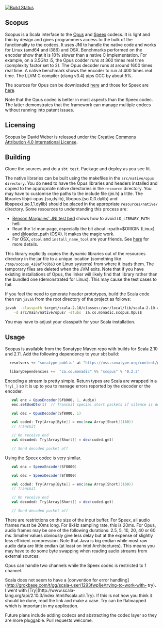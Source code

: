 [![Build Status](https://travis-ci.org/davidmweber/scopus.png?branch=master)](https://travis-ci.org/davidmweber/scopus)

Scopus
------

Scopus is a Scala interface to the [Opus](http://www.opus-codec.org) and
[Speex](http://www.speex.org/) codecs. It is light and thin by design and
gives programmers access to the bulk of the functionality to the codecs. It
uses JNI to handle the native code and works for Linux (amd64 and i386) and
OSX. Benchmarks performed on the encoder show that it is 10% slower than a
native C implementation. For example, on a 3.5Ghz i5, the Opus codder runs at
360 times real time (complexity factor set to 2). The Opus decoder runs at around
1600 times real time. A native benchmark shows the encoder to run at 400 times
real time. The LLVM C compiler (clang v3.4) pips GCC by about 5%.

The sources for Opus can be downloaded [here](http://www.opus-codec.org/downloads/) and those for Speex are [here](http://www.speex.org/downloads/).

Note that the Opus codec is better in most aspects than the Speex codec. The
latter demonstrates that the framework can manage multiple codecs without
running into patent issues.


Licensing
---------
Scopus by David Weber is released under the [Creative Commons Attribution 4.0 International License](https://creativecommons.org/licenses/by/4.0/).

Building
--------
Clone the sources and do a `sbt test`. Package and deploy as you see fit.

The native libraries can be built using the makefiles in the `src/native/opus
directory`. You do need to have the Opus libraries and headers installed and
copied to the appropriate native directories in the `resource` directory. You
may have to customise the paths to the include file (jni.h) a little. The
libraries libjni-opus.{so,dylib}, libopus.{so.0,0.dylib}  and
libspeex{.so.1,1.dylib} should be placed in the appropriate
`resources/native/` directory. Some resources to understanding this process
are:

* [Benson Margulies' JNI test bed](https://github.com/bimargulies/jni-origin-testbed) shows how to avoid `LD_LIBRARY_PATH` hell.
* Read the `ld` man page, especially the bit about -rpath=$ORIGIN (Linux) and @loader_path (OSX). It makes the magic work.
* For OSX, `otool` and `install_name_tool` are your friends. See [here](http://www.tribler.org/trac/wiki/MacBinaries) for more details.

This library explicitly copies the dynamic libraries out of the resources
directory in the jar file to a unique location (something like
`/tmp/scopus_418af7c0b63` on Linux systems) from where it loads them. The
temporary files are deleted when the JVM exits. Note that if you have existing
installations of Opus, the linker will likely find that library rather than
the bundled one (demonstrated for Linux). This may cause the test cases to
fail.

If you feel the need to generate header prototypes, build the Scala code then
run `javah` from the root directory of the project as follows:

```bash
javah  -classpath target/scala-2.10/classes:/usr/local/lib/scala-2.10.4/lib/*\
    -d src/main/native/opus/ -stubs  za.co.monadic.scopus.Opus$
```

You may have to adjust your classpath for your Scala installation.

Usage
-----
Scopus is available from the Sonatype Maven repo with builds for Scala 2.10 and 2.11. Add the
following dependency to your sbt build:

```scala
  resolvers += "sonatype-public" at "https://oss.sonatype.org/content/groups/public"

  libaryDependencies +=  "za.co.monadic" %% "scopus" % "0.2.2"
```

Encoding a stream is pretty simple. Return types are Scala are wrapped in a `Try[_]`
so it is up to you to manage errors reported by the decoder or the encoder.

```scala
   val enc = OpusEncoder(Sf8000, 1, Audio)
   enc.setUseDtx(1)  // Transmit special short packets if silence is detected

   val dec = OpusDecoder(Sf8000, 1)

   val coded: Try[Array[Byte]] = enc(new Array[Short](160))
   // Transmit

   // On receive end
   val decoded: Try[Array[Short]] = dec(coded.get)

   // Send decoded packet off
```

Using the Speex codec is very similar. 

```scala
   val enc = SpeexEncoder(Sf8000)

   val dec = SpeexDecoder(Sf8000)

   val coded: Try[Array[Byte]] = enc(new Array[Short](160))
   // Transmit

   // On receive end
   val decoded: Try[Array[Short]] = dec(coded.get)

   // Send decoded packet off
```

There are restrictions on the size of the input buffer. For Speex, all audio
frames must be 20ms long. For 8kHz sampling rate, this is 20ms. For Opus,
audio frames may be one of the following durations: 2.5, 5, 10, 20, 40 or 60
ms. Smaller values obviously give less delay but at the expense of slightly
less efficient compression. Note that Java is big endian while most raw audio
data are little endian (at least on Intel Architectures). This means you may
have to do some byte swapping when reading audio streams from external
sources.

Opus can handle two channels while the Speex codec is restricted to 1 channel.

Scala does not seem to have a [convention for error
handling](http://grokbase.com/t/gg/scala-user/1293fwp1je/trying-to-work-with-
try). I went with [Try](http://www.scala-
lang.org/api/2.10.3/index.html#scala.util.Try). If this is not how you think
it should be done, read the link and make a case. Try can be flatmapped which
is important in my application.

Future plans include adding codecs and abstracting the codec layer so they are
more pluggable. Pull requests welcome.

